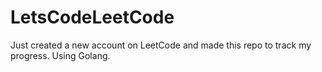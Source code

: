 # LetsCodeLeetCode

Just created a new account on LeetCode and made this repo to track my progress.
Using Golang.
